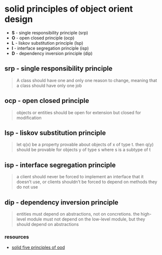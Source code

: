 # solid principles of object orient design

- **S** - single responsibility principle (srp)
- **O** - open closed principle (ocp)
- **L** - liskov substitution principle (lsp)
- **I** - interface segregation principle (isp)
- **D** - dependency inversion principle (dip)

## srp - single responsibility principle

> A class should have one and only one reason to change, meaning that a class should have only one job

## ocp - open closed principle

> objects or entities should be open for extension but closed for modification

## lsp - liskov substitution principle

> let q(x) be a property provable about objects of x of type t. then q(y) should be provable for objects y of type s where s is a subtype of t

## isp - interface segregation principle

> a client should never be forced to implement an interface that it doesn’t use, or clients shouldn’t be forced to depend on methods they do not use

## dip - dependency inversion principle

> entities must depend on abstractions, not on concretions. the high-level module must not depend on the low-level module, but they should depend on abstractions

### resources

- [solid five principles of ood](https://www.digitalocean.com/community/conceptual-articles/s-o-l-i-d-the-first-five-principles-of-object-oriented-design)
